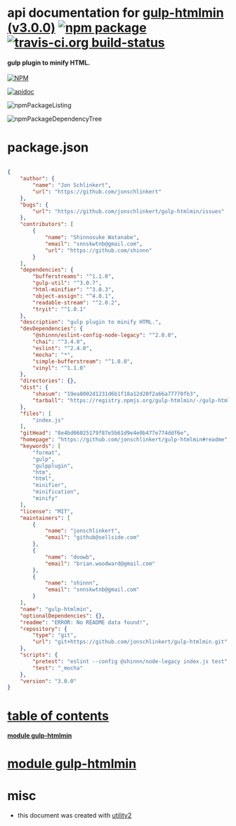 # api documentation for  [gulp-htmlmin (v3.0.0)](https://github.com/jonschlinkert/gulp-htmlmin#readme)  [![npm package](https://img.shields.io/npm/v/npmdoc-gulp-htmlmin.svg?style=flat-square)](https://www.npmjs.org/package/npmdoc-gulp-htmlmin) [![travis-ci.org build-status](https://api.travis-ci.org/npmdoc/node-npmdoc-gulp-htmlmin.svg)](https://travis-ci.org/npmdoc/node-npmdoc-gulp-htmlmin)
#### gulp plugin to minify HTML.

[![NPM](https://nodei.co/npm/gulp-htmlmin.png?downloads=true)](https://www.npmjs.com/package/gulp-htmlmin)

[![apidoc](https://npmdoc.github.io/node-npmdoc-gulp-htmlmin/build/screenCapture.buildNpmdoc.browser.%2Fhome%2Ftravis%2Fbuild%2Fnpmdoc%2Fnode-npmdoc-gulp-htmlmin%2Ftmp%2Fbuild%2Fapidoc.html.png)](https://npmdoc.github.io/node-npmdoc-gulp-htmlmin/build/apidoc.html)

![npmPackageListing](https://npmdoc.github.io/node-npmdoc-gulp-htmlmin/build/screenCapture.npmPackageListing.svg)

![npmPackageDependencyTree](https://npmdoc.github.io/node-npmdoc-gulp-htmlmin/build/screenCapture.npmPackageDependencyTree.svg)



# package.json

```json

{
    "author": {
        "name": "Jon Schlinkert",
        "url": "https://github.com/jonschlinkert"
    },
    "bugs": {
        "url": "https://github.com/jonschlinkert/gulp-htmlmin/issues"
    },
    "contributors": [
        {
            "name": "Shinnosuke Watanabe",
            "email": "snnskwtnb@gmail.com",
            "url": "https://github.com/shinnn"
        }
    ],
    "dependencies": {
        "bufferstreams": "^1.1.0",
        "gulp-util": "^3.0.7",
        "html-minifier": "^3.0.3",
        "object-assign": "^4.0.1",
        "readable-stream": "^2.0.2",
        "tryit": "^1.0.1"
    },
    "description": "gulp plugin to minify HTML.",
    "devDependencies": {
        "@shinnn/eslint-config-node-legacy": "^2.0.0",
        "chai": "^3.4.0",
        "eslint": "^2.4.0",
        "mocha": "*",
        "simple-bufferstream": "^1.0.0",
        "vinyl": "^1.1.0"
    },
    "directories": {},
    "dist": {
        "shasum": "19ea8002d1231d6b1f18a12d20f2a66a77770fb3",
        "tarball": "https://registry.npmjs.org/gulp-htmlmin/-/gulp-htmlmin-3.0.0.tgz"
    },
    "files": [
        "index.js"
    ],
    "gitHead": "8e4bd06025179f87e5b61d9e4e0b477e774ddf6e",
    "homepage": "https://github.com/jonschlinkert/gulp-htmlmin#readme",
    "keywords": [
        "format",
        "gulp",
        "gulpplugin",
        "htm",
        "html",
        "minifier",
        "minification",
        "minify"
    ],
    "license": "MIT",
    "maintainers": [
        {
            "name": "jonschlinkert",
            "email": "github@sellside.com"
        },
        {
            "name": "doowb",
            "email": "brian.woodward@gmail.com"
        },
        {
            "name": "shinnn",
            "email": "snnskwtnb@gmail.com"
        }
    ],
    "name": "gulp-htmlmin",
    "optionalDependencies": {},
    "readme": "ERROR: No README data found!",
    "repository": {
        "type": "git",
        "url": "git+https://github.com/jonschlinkert/gulp-htmlmin.git"
    },
    "scripts": {
        "pretest": "eslint --config @shinnn/node-legacy index.js test",
        "test": "_mocha"
    },
    "version": "3.0.0"
}
```



# <a name="apidoc.tableOfContents"></a>[table of contents](#apidoc.tableOfContents)

#### [module gulp-htmlmin](#apidoc.module.gulp-htmlmin)



# <a name="apidoc.module.gulp-htmlmin"></a>[module gulp-htmlmin](#apidoc.module.gulp-htmlmin)



# misc
- this document was created with [utility2](https://github.com/kaizhu256/node-utility2)
